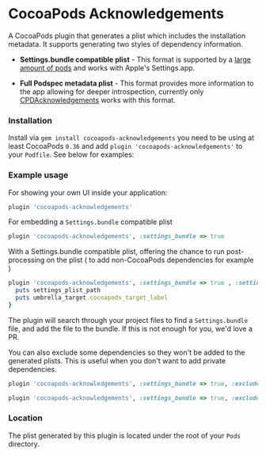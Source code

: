 # CocoaPods Acknowledgements

A CocoaPods plugin that generates a plist which includes the installation metadata. It supports generating two styles of dependency information.

* **Settings.bundle compatible plist** - This format is supported by a [large amount of pods](https://cocoapods.org/?q=acknow) and works with Apple's Settings.app.

* **Full Podspec metadata plist** - This format provides more information to the app allowing for deeper introspection, currently only [CPDAcknowledgements](https://github.com/cocoapods/CPDAcknowledgements) works with this format.

### Installation

Install via `gem install cocoapods-acknowledgements` you need to be using at least CocoaPods `0.36` and add `plugin 'cocoapods-acknowledgements'` to your `Podfile`. See below for examples:

### Example usage

For showing your own UI inside your application:

``` ruby
plugin 'cocoapods-acknowledgements'
```

For embedding a `Settings.bundle` compatible plist

``` ruby
plugin 'cocoapods-acknowledgements', :settings_bundle => true
```

With a Settings.bundle compatible plist, offering the chance to run post-processing on the plist ( to add non-CocoaPods dependencies for example )

``` ruby
plugin 'cocoapods-acknowledgements', :settings_bundle => true , :settings_post_process => Proc.new { |settings_plist_path, umbrella_target|
  puts settings_plist_path
  puts umbrella_target.cocoapods_target_label
}
```

The plugin will search through your project files to find a `Settings.bundle` file, and add the file to the bundle. If this is not enough for you, we'd love a PR.

You can also exclude some dependencies so they won't be added to the generated plists. This is useful when you don't want to add private dependencies.

```ruby
plugin 'cocoapods-acknowledgements', :settings_bundle => true, :exclude => 'PrivateKit'

plugin 'cocoapods-acknowledgements', :settings_bundle => true, :exclude => ['PrivateKit', 'SecretLib']
```

### Location

The plist generated by this plugin is located under the root of your ```Pods``` directory.
